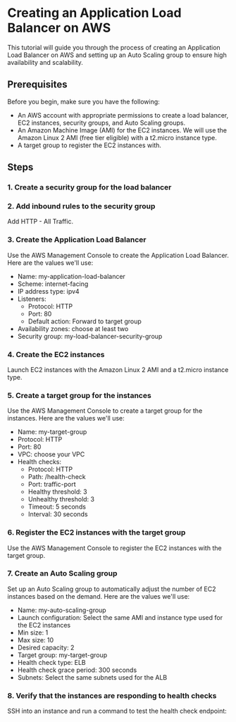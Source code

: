 # Creating an Application Load Balancer on AWS
This tutorial will guide you through the process of creating an Application Load Balancer on AWS and setting up an Auto Scaling group to ensure high availability and scalability.

## Prerequisites
Before you begin, make sure you have the following:

- An AWS account with appropriate permissions to create a load balancer, EC2 instances, security groups, and Auto Scaling groups.
- An Amazon Machine Image (AMI) for the EC2 instances. We will use the Amazon Linux 2 AMI (free tier eligible) with a t2.micro instance type.
- A target group to register the EC2 instances with.

## Steps
### 1. Create a security group for the load balancer
### 2. Add inbound rules to the security group
Add HTTP - All Traffic.

### 3. Create the Application Load Balancer
Use the AWS Management Console to create the Application Load Balancer. Here are the values we'll use:

- Name: my-application-load-balancer
- Scheme: internet-facing
- IP address type: ipv4
- Listeners:
  - Protocol: HTTP
  - Port: 80
  - Default action: Forward to target group
- Availability zones: choose at least two
- Security group: my-load-balancer-security-group

### 4. Create the EC2 instances
Launch EC2 instances with the Amazon Linux 2 AMI and a t2.micro instance type.

### 5. Create a target group for the instances
Use the AWS Management Console to create a target group for the instances. Here are the values we'll use:

- Name: my-target-group
- Protocol: HTTP
- Port: 80
- VPC: choose your VPC
- Health checks:
  - Protocol: HTTP
  - Path: /health-check
  - Port: traffic-port
  - Healthy threshold: 3
  - Unhealthy threshold: 3
  - Timeout: 5 seconds
  - Interval: 30 seconds

### 6. Register the EC2 instances with the target group
Use the AWS Management Console to register the EC2 instances with the target group.

### 7. Create an Auto Scaling group
Set up an Auto Scaling group to automatically adjust the number of EC2 instances based on the demand. Here are the values we'll use:

- Name: my-auto-scaling-group
- Launch configuration: Select the same AMI and instance type used for the EC2 instances
- Min size: 1
- Max size: 10
- Desired capacity: 2
- Target group: my-target-group
- Health check type: ELB
- Health check grace period: 300 seconds
- Subnets: Select the same subnets used for the ALB

### 8. Verify that the instances are responding to health checks
SSH into an instance and run a command to test the health check endpoint:
